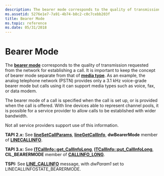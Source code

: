 ```yaml
---
description: The bearer mode corresponds to the quality of transmission requested from the network for establishing a call.
ms.assetid: 5276e1e7-7a91-4b74-b8c2-c0c7cebb203f
title: Bearer Mode
ms.topic: reference
ms.date: 05/31/2018
---
```


# Bearer Mode

The [**bearer mode**](./linebearermode--constants.md) corresponds to the quality of transmission requested from the network for establishing a call. It is important to keep the concept of bearer mode separate from that of [**media type**](tapimediatype--constants.md). As an example, the analog telephone network (PSTN) provides only a 3.1 kHz voice-grade bearer mode but calls using it can support media types such as voice, fax, or data modem.

The bearer mode of a call is specified when the call is set up, or is provided when the call is offered. With line devices able to represent channel pools, it is possible for a service provider to allow calls to be established with wider bandwidth.

Not all service providers support use of this information.

**TAPI 2.x:** See [**lineSetCallParams**](/windows/win32/api/tapi/nf-tapi-linesetcallparams), [**lineGetCallInfo**](/windows/win32/api/tapi/nf-tapi-linegetcallinfo), **dwBearerMode** member of [**LINECALLINFO**](/windows/win32/api/tapi/ns-tapi-linecallinfo).

**TAPI 3.x:** See [**ITCallInfo::get\_CallInfoLong**](/windows/desktop/api/tapi3if/nf-tapi3if-itcallinfo-get_callinfolong), [**ITCallInfo::put\_CallInfoLong**](/windows/desktop/api/tapi3if/nf-tapi3if-itcallinfo-put_callinfolong), **CIL\_BEARERMODE** member of [**CALLINFO\_LONG**](/windows/desktop/api/Tapi3if/ne-tapi3if-callinfo_long).

**TSPI:** See [**LINE\_CALLINFO**](/previous-versions/windows/desktop/legacy/ms725218(v=vs.85)) message, with *dwParam1* set to LINECALLINFOSTATE\_BEARERMODE.

 

 
